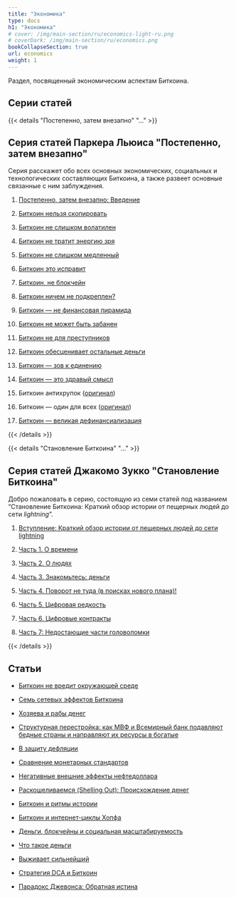 ```yaml
---
title: "Экономика"
type: docs
h1: "Экономика"
# cover: /img/main-section/ru/economics-light-ru.png
# coverDark: /img/main-section/ru/economics.png
bookCollapseSection: true
url: economics
weight: 1
---
```


Раздел, посвященный экономическим аспектам Биткоина.

## Cерии статей 

{{< details "Постепенно, затем внезапно" "..." >}}
## Серия статей Паркера Льюиса "Постепенно, затем внезапно"
Серия расскажет обо всех основных экономических, социальных и технологических составляющих Биткоина, а также развеет основные связанные с ним заблуждения.

1. [Постепенно, затем внезапно: Введение](/pzv/postepenno-zatem-vnezapno)

2. [Биткоин нельзя скопировать](/pzv/bitkoin-nelzya-skopirovat)

3. [Биткоин не слишком волатилен](/pzv/bitkoin-ne-slishkom-volatilen)

4. [Биткоин не тратит энергию зря](/pzv/bitkoin-ne-tratit-energiyu-zrya)

5. [Биткоин не слишком медленный](/pzv/bitkoin-ne-slishkom-medlennyj)

6. [Биткоин это исправит](/pzv/bitkoin-eto-ispravit)

7. [Биткоин, не блокчейн](/pzv/bitkoin-ne-blokchejn)

8. [Биткоин ничем не подкреплен?](/pzv/bitkoin-nichem-ne-podkreplen)

9. [Биткоин — не финансовая пирамида](/pzv/bitkoin-ne-finansovaya-piramida)

10. [Биткоин не может быть забанен](/pzv/bitkoin-ne-mozhet-byt-zabanen)

11. [Биткоин не для преступников](/pzv/bitkoin-ne-dlya-prestupnikov)

12. [Биткоин обесценивает остальные деньги](/pzv/bitkoin-obescenivaet-ostalnye-dengi)

13. [Биткоин — зов к единению](/pzv/bitkoin-zov-k-edineniyu)

14. [Биткоин — это здравый смысл](/pzv/bitkoin-eto-zdravyj-smysl)

15. Биткоин антихрупок ([оригинал](/en/gradually-then-suddenly/bitcoin-is-antifragile))

16. Биткоин — один для всех ([оригинал](/en/gradually-then-suddenly/bitcoin-is-one-for-all))

17. [Биткоин — великая дефинанcиализация](/pzv/bitkoin-velikaya-definancializaciya)

{{< /details >}}

{{< details "Становление Биткоина" "..." >}}
## Серия статей Джакомо Зукко "Становление Биткоина"
Добро пожаловать в серию, состоящую из семи статей под названием “Становление Биткоина: Краткий обзор истории от пещерных людей до сети _lightning_”.

1. [Вступление: Краткий обзор истории от пещерных людей до сети lightning](/sb/stanovlenie-intro)

2. [Часть 1. О времени](/sb/stanovlenie-1)

3. [Часть 2. О людях](/sb/stanovlenie-2)

4. [Часть 3. Знакомьтесь: деньги](/sb/stanovlenie-3)

5. [Часть 4. Поворот не туда (в поисках нового плана)!](/sb/stanovlenie-4)

6. [Часть 5. Цифровая редкость](/sb/stanovlenie-5)

7. [Часть 6. Цифровые контракты](/sb/stanovlenie-6)

8. [Часть 7: Недостающие части головоломки](/sb/stanovlenie-7)

{{< /details >}}

## Статьи

- [Биткоин не вредит окружающей среде](/bitkoin-ne-vredit-okruzhayushej-srede)

- [Семь сетевых эффектов Биткоина](/sem-setevyh-effektov-bitkoina)

- [Хозяева и рабы денег](/hozyaeva-i-raby-deneg)

- [Структурная перестройка: как МВФ и Всемирный банк подавляют бедные страны и направляют их ресурсы в богатые](/strukturnaya-perestrojka)

- [В защиту дефляции](/v-zashchitu-deflyacii)

- [Сравнение монетарных стандартов](/sravnenie-monetarnyh-standartov)

- [Негативные внешние эффекты нефтедоллара](/negativnye-effekty-neftedollara)

- [Раскошеливаемся (Shelling Out): Происхождение денег](/raskoshelivaemsya)

- [Биткоин и ритмы истории](/bitcoin-i-ritmy-istorii)

- [Биткоин и интернет-циклы Хопфа](/bitcoin-i-internet-cikly-hopfa)

- [Деньги, блокчейны и социальная масштабируемость](/dengi-blokchejny-i-socialnaya-masshtabiruemost)

- [Что такое деньги](/chto-takoe-dengi)

- [Выживает сильнейший](/vyzhivaet-silnejshij)

- [Стратегия DCA и Биткоин](/strategiya-dca)

- [Парадокс Джевонса: Обратная истина](/jevons-paradox)